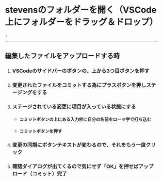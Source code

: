 # stevensのフォルダーを開く（VSCode上にフォルダーをドラッグ＆ドロップ）
    ↓
---

## 編集したファイルをアップロードする時

1. ### VSCodeのサイドバーのボタンの、上から3つ目ボタンを押す
1. ### 変更されたファイルをコミットする為にプラスボタンを押しステージングをする
1. ### ステージされている変更に項目が入っている状態にする
    - #### コミットボタンの上にある入力枠に自分の名前をローマ字で打ち込む
    - #### コミットボタンを押す
1. ### 変更の同期にボタンテキストが変わるので、それをもう一度クリック
1. ### 確認ダイアログが出てくるので気にせず「OK」を押せばアップロード（コミット）完了